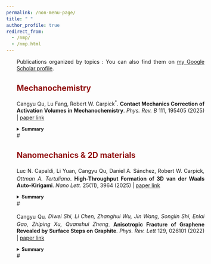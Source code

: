 ```yaml
---
permalink: /non-menu-page/
title: " "
author_profile: true
redirect_from: 
  - /nmp/
  - /nmp.html
---
```


<div style="width: 100%; line-height: 1.3; margin-left: 2em; margin-right: 0em; margin-bottom: 0.2em; text-align: justify" markdown="1">

  Publications organized by topics
  : You can also find them on [my Google Scholar profile](https://scholar.google.com/citations?user=fSUo-qEAAAAJ&hl=en&oi=ao).

  <h2 style="color: #910f0f">Mechanochemistry</h2>
  
  <p style="margin-bottom: 0.2em; font-size: 0.9em;" markdown="1">

  Cangyu Qu, Lu Fang, Robert W. Carpick<sup>*</sup>. **Contact Mechanics Correction of Activation Volumes in Mechanochemistry**. _Phys. Rev. B_ 111, 195405 (2025) | [paper link](https://journals.aps.org/prb/abstract/10.1103/PhysRevB.111.195405)
  </p>

  <details style="font-size: 0.9em;">
    <summary style="font-size: 1em;"><strong> Summary</strong></summary>
    <p style="margin-bottom: 0.4em">
      This work did this did that xxx.
    </p>
    <img src="/images/bio-photo-2.jpg" alt="tit" width="400" style="display: block; margin: 0.4em auto;" />
  </details>
 # <br>


  <h2 style="color: #910f0f">Nanomechanics & 2D materials</h2>

  <p style="margin-bottom: 0.2em; font-size: 0.9em;" markdown="1"> 

  Luc N. Capaldi, Li Yuan, Cangyu Qu, Daniel A. Sánchez, Robert W. Carpick<sup>*</sup>, Ottman A. Tertuliano<sup>*</sup>. **High-Throughput Formation of 3D van der Waals Auto-Kirigami**. _Nano Lett._ 25(11), 3964 (2025) | [paper link](https://pubs.acs.org/doi/abs/10.1021/acs.nanolett.4c06637)
  </p>
  <details style="font-size: 0.9em;">
    <summary style="font-size: 1em;"><strong> Summary</strong></summary>
    <p style="margin-bottom: 0.4em">
      This study introduces a novel, high-throughput method to create three-dimensional structures from two-dimensional materials like graphene. By leveraging a process called "auto-kirigami," we create fold and fracture of 2D materials into intricate 3D shapes without manual intervention. This advancement opens new avenues for designing flexible and responsive nanoscale devices.
    </p>
    <img src="/images/LucNL.png" alt="tit" width="350" style="display: block; margin: 0.4em auto;" />
  </details>
 # <br>

  <p style="margin-bottom: 0.2em; font-size: 0.9em;" markdown="1">

  Cangyu Qu<sup>*</sup>, Diwei Shi, Li Chen, Zhanghui Wu, Jin Wang, Songlin Shi, Enlai Gao, Zhiping Xu, Quanshui Zheng<sup>*</sup>. **Anisotropic Fracture of Graphene Revealed by Surface Steps on Graphite**. _Phys. Rev. Lett_ 129, 026101 (2022) | [paper link](https://journals.aps.org/prl/abstract/10.1103/PhysRevLett.129.026101)
  </p>
  <details style="font-size: 0.9em;">
    <summary style="font-size: 1em;"><strong> Summary</strong></summary>
    <p style="margin-bottom: 0.4em">
      Graphene, a one-atom-thick sheet of carbon atoms, is renowned for its exceptional strength. But its resistance to fracture isn't uniform in all directions. By examining the atomic steps formed on graphite surfaces, we show that graphene  tend to crack more easily along certain orientations. This directional dependence, known as anisotropic fracture, is crucial for the functioning of graphene-based devices and relevant to a unique toughening mechanism in 2D materials.
    </p>
    <img src="/images/LucNL.png" alt="tit" width="400" style="display: block; margin: 0.4em auto;" />
  </details>
 # <br>

 
  


</div>

